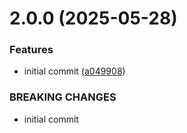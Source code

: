 # 2.0.0 (2025-05-28)


### Features

* initial commit ([a049908](https://github.com/MuchaSsak/beniaminek03-screensaver/commit/a049908b37d479c8ff76d19699be78db80f9ef27))


### BREAKING CHANGES

* initial commit



